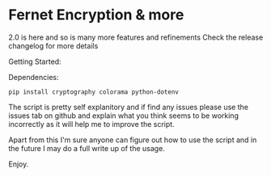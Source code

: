# Fernet Encryption & more

2.0 is here and so is many more features and refinements
Check the release changelog for more details

Getting Started:

Dependencies:   
    
    pip install cryptography colorama python-dotenv

The script is pretty self explanitory and if find any issues please use the issues tab on github and explain what you think seems to be working incorrectly as it will help me to improve the script.

Apart from this I'm sure anyone can figure out how to use the script and in the future I may do a full write up of the usage.

Enjoy.
